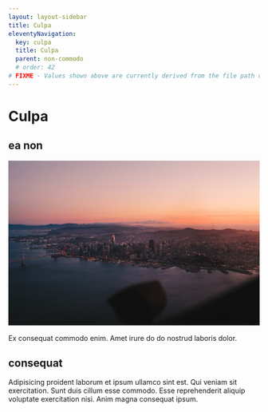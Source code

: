 ```yaml
---
layout: layout-sidebar
title: Culpa
eleventyNavigation:
  key: culpa
  title: Culpa
  parent: non-commodo
  # order: 42
# FIXME - Values shown above are currently derived from the file path only, except order which is also commented out because it is optional. Correct as desired and delete comment(s).
---
```


# Culpa

## ea non

<img class="bordered" src="/static/images/bulksplash-cleipelt-8z_IyuOwcIQ.jpg" alt="bulksplash-cleipelt-8z_IyuOwcIQ.jpg" />

Ex consequat commodo enim. Amet irure do do nostrud laboris dolor.

## consequat

Adipisicing proident laborum et ipsum ullamco sint est. Qui veniam sit exercitation. Sunt duis cillum esse commodo. Esse reprehenderit aliquip voluptate exercitation nisi. Anim magna consequat ipsum.